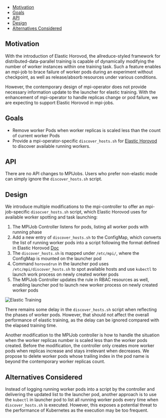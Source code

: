 - [Motivation](#motivation)
- [Goals](#goals)
- [API](#api)
- [Design](#design)
- [Alternatives Considered](#alternatives-considered)
  
## Motivation
With the introduction of Elastic Horovod, the allreduce-styled framework for distributed-data-parallel training is capable of dynamically modifying the number of worker instances within one training task. Such a feature enables an mpi-job to brace failure of worker pods during an experiment without checkpoint, as well as release/absorb resources under various conditions.

However, the contemporary design of mpi-operator does not provide necessary information update to the launcher for elastic training. With the enhancement of mpi-operator to handle replicas change or pod failure, we are expecting to support Elastic Horovod in mpi-jobs.

## Goals
* Remove worker Pods when worker replicas is scaled less than the count of current worker Pods
* Provide a mpi-operator-specific `discover_hosts.sh` for [Elastic Horovod](https://docs.google.com/document/d/15ZoHA5AeSI_boeyIBapg9WPXKrYXMRvPytPzQWTCTn4/edit#) to discover available running workers.

## API
There are no API changes to MPIJobs. Users who prefer non-elastic mode can simply ignore the `discover_hosts.sh` script.

## Design
We introduce multiple modifications to the mpi-controller to offer an mpi-job-specific `disocver_hosts.sh` script, which Elastic Horovod uses for available worker spotting and task launching:
1. The MPIJob Controller listens for pods, listing all worker pods with running phase
2. Add a new entry of `discover_hosts.sh` to the ConfigMap, which converts the list of running worker pods into a script following the format defined in Elastic Horovod [Doc](https://horovod.readthedocs.io/en/stable/elastic_include.html)
3. The `discover_hosts.sh` is mapped under `/etc/mpi/`, where the ConfigMap is mounted on the launcher pod
4. Command `horovodrun` in the launcher pod uses `/etc/mpi/discover_hosts.sh` to spot available hosts and use `kubectl` to launch work process on newly created worker pods
5. The MPIJob Controller updates the rule in RBAC resources as well, enabling launcher pod to launch new worker process on newly created worker pods
  
![Elastic Training](diagrams/elastic-horovod-overall.png)

There remains some delay in the `discover_hosts.sh` script when reflecting the phases of worker pods. However, that should not affect the overall performance of elastic training, as the delay can be ignored compared with the elapsed training time.

Another modification to the MPIJob controller is how to handle the situation when the worker replicas number is scaled less than the worker pods created. Before the modification, the controller only creates more worker pods when replicas increase and stays irrelevant when decreases. We propose to delete worker pods whose trailing index in the pod name is beyond the contemporary worker replicas count.

## Alternatives Considered
Instead of logging running worker pods into a script by the controller and delivering the updated list to the launcher pod, another approach is to use the `kubectl` in launcher pod to list all running worker pods every time when `discover_hosts.sh` is executed. However, this exposes a potential threat to the performance of Kubernetes as the execution may be too frequent.
